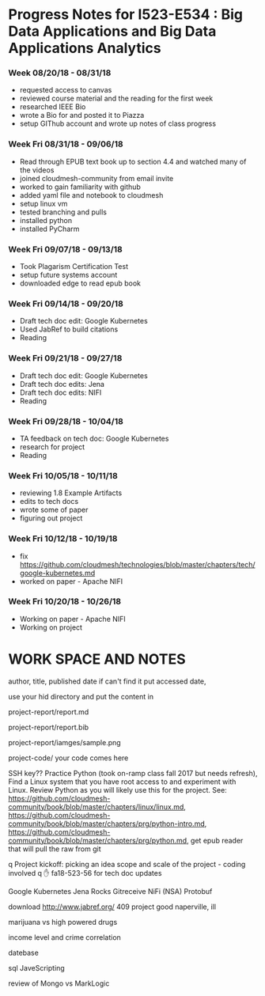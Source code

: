  # Progress Notes for I523-E534 : Big Data Applications and Big Data Applications Analytics
### Week 08/20/18 - 08/31/18
* requested access to canvas 
* reviewed course material and the reading for the first week
* researched IEEE Bio 
* wrote a Bio for  and posted it to Piazza
* setup GIThub account and wrote up notes of class progress

### Week Fri 08/31/18 - 09/06/18

* Read through EPUB text book up to section 4.4 and watched many of the videos
* joined cloudmesh-community from email invite
* worked to gain familiarity with github
* added yaml file and notebook to cloudmesh
* setup linux vm
* tested branching and pulls
* installed python
* installed PyCharm 

### Week Fri 09/07/18 - 09/13/18

* Took Plagarism Certification Test
* setup future systems account
* downloaded edge to read epub book

### Week Fri 09/14/18 - 09/20/18

* Draft tech doc edit: Google Kubernetes
* Used JabRef to build citations
* Reading

### Week Fri 09/21/18 - 09/27/18

* Draft tech doc edit: Google Kubernetes
* Draft tech doc edits: Jena
* Draft tech doc edits: NIFI
* Reading

### Week Fri 09/28/18 - 10/04/18

* TA feedback on tech doc: Google Kubernetes
* research for project
* Reading

### Week Fri 10/05/18 - 10/11/18

* reviewing 1.8 Example Artifacts 
* edits to tech docs
* wrote some of paper
* figuring out project

### Week Fri 10/12/18 - 10/19/18

* fix https://github.com/cloudmesh/technologies/blob/master/chapters/tech/google-kubernetes.md
* worked on paper - Apache NIFI

### Week Fri 10/20/18 - 10/26/18

* Working on paper - Apache NIFI
* Working on project



# WORK SPACE AND NOTES

author, title, published date if can't find it put accessed date, 

use your hid directory and put the content in 

project-report/report.md

project-report/report.bib

project-report/iamges/sample.png

project-code/   your code comes here

SSH key?? Practice Python (took on-ramp class fall 2017 but needs refresh), Find a Linux system that you have root access to and experiment with Linux. Review Python as you will likely use this for the project. See: https://github.com/cloudmesh-community/book/blob/master/chapters/linux/linux.md, https://github.com/cloudmesh-community/book/blob/master/chapters/prg/python-intro.md, https://github.com/cloudmesh-community/book/blob/master/chapters/prg/python.md, get epub reader that will pull the raw from git

q Project kickoff: picking an idea scope and scale of the project - coding involved
q :hand: fa18-523-56 for tech doc updates 

Google Kubernetes	Jena	Rocks	Gitreceive	NiFi (NSA)	Protobuf

download http://www.jabref.org/
409 project good
naperville, ill

marijuana vs high powered drugs

income level and crime correlation 

datebase 

sql JaveScripting 

review of Mongo vs MarkLogic 
